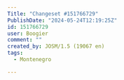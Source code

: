 ```yaml
---
Title: "Changeset #151766729"
PublishDate: "2024-05-24T12:19:25Z"
id: 151766729
user: Boogier
comment: ""
created_by: JOSM/1.5 (19067 en)
tags:
  - Montenegro

---
```

